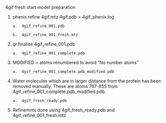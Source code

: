 4gif fresh start model preparation


1.	phenix.refine 4gif.mtz 4gif.pdb > 4gif_phenix.log

        a.	4gif_refine_001.pdb
  
        b.	4gif_refine_001_fresh.mtz
  
2.	qr.finalise 4gif_refine_001.pdb

        a.	4gif_refine_001_complete.pdb
  
3.	MODIFIED = atoms renumbered to avoid “No number atoms”

        a.	4gif_refine_001_complete.pdb_modified.pdb
  
4.	Water molecules which are in larger distance from the protein has been removed manually. These are atoms 767-855 from           4gif_refine_001_complete.pdb_modified.pdb. 

        a.	4gif_fresh_ready.pdb 
  
5. Refinemnts done using 4gif_fresh_ready.pdb  and 4gif_refine_001_fresh.mtz
